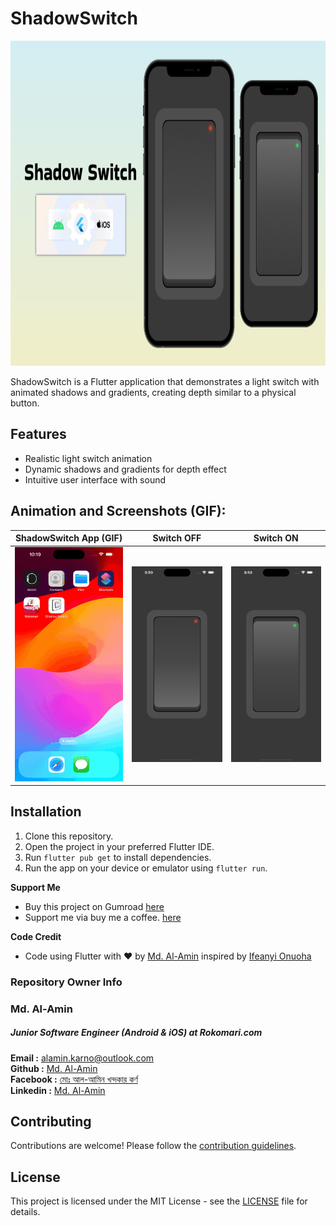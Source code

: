 # ShadowSwitch

[<img src="https://github.com/FluttX/shadow_switch/blob/main/screenshots/shadow_ligth_cover.png" height = "520">](#)

ShadowSwitch is a Flutter application that demonstrates a light switch with animated shadows and gradients, creating depth similar to a physical button.

## Features
- Realistic light switch animation
- Dynamic shadows and gradients for depth effect
- Intuitive user interface with sound

## Animation and Screenshots (GIF):
|                ShadowSwitch App (GIF)                |                   Switch OFF                    |                  Switch ON                |
|:-----------------------------------------------:|:-----------------------------------------------:|:----------------------------------------------------:|
| <img src="https://github.com/FluttX/shadow_switch/blob/main/screenshots/shadow_switch_app.gif" width="250"> | <img src="https://github.com/FluttX/shadow_switch/blob/main/screenshots/switch_off.png" width="250"> | <img src="https://github.com/FluttX/shadow_switch/blob/main/screenshots/switch_on.png" width="250"> |

## Installation
1. Clone this repository.
2. Open the project in your preferred Flutter IDE.
3. Run `flutter pub get` to install dependencies.
4. Run the app on your device or emulator using `flutter run`.

**Support Me**

- Buy this project on Gumroad [here](https://alaminkarno.gumroad.com/l/shadow-switch)
- Support me via buy me a coffee. [here](https://www.buymeacoffee.com/alaminkarno)

**Code Credit**

- Code using Flutter with ❤️ by [Md. Al-Amin](https://github.com/alamin-karno) inspired by [Ifeanyi Onuoha](https://www.linkedin.com/posts/ifeanyi-onuoha-8402021b1_flutter-jetpackcompose-activity-7193538863766626305-TsJP?utm_source=share&utm_medium=member_desktop)


### Repository Owner Info

### Md. Al-Amin
##### Junior Software Engineer (Android & iOS) at Rokomari.com

__Email :__ [alamin.karno@outlook.com](mailto:alamin.karno@outlook.com) \
__Github :__ [Md. Al-Amin](https://github.com/alamin-karno) \
__Facebook :__ [মোঃ আল-আমিন খন্দকার কর্ণ](https://facebook.com/alamin.kanro) \
__Linkedin :__ [Md. Al-Amin](https://www.linkedin.com/in/alaminkarno/)

## Contributing
Contributions are welcome! Please follow the [contribution guidelines](CONTRIBUTING.md).

## License
This project is licensed under the MIT License - see the [LICENSE](LICENSE) file for details.


